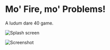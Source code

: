 # Mo' Fire, mo' Problems! #

A ludum dare 40 game.

![Splash screen](https://i.imgur.com/NsimXo2.png)

![Screenshot](https://i.imgur.com/hTcEnGO.png)
